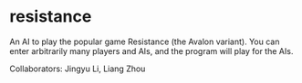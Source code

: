 # resistance

An AI to play the popular game Resistance (the Avalon variant). You can enter arbitrarily many players and AIs, and the program will play for the AIs.

Collaborators: Jingyu Li, Liang Zhou
